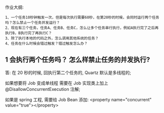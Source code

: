 作业大纲:

```
1、一个任务10秒钟触发一次，但是每次执行需要60秒，在第20秒的时候，会同时运行两个任务吗？怎么禁止一个任务并发运行？
2、现在有三个任务，任务A、任务B、任务C，怎么让多个任务串行执行，例如A执行完了之后再执行B，B执行完了再执行C？
3、除了执行本地的代码之外，怎么调用其他系统的任务？
4、任务在什么时候会错过触发？错过触发怎么办？
```

## 1 会执行两个任务吗？ 怎么样禁止任务的并发执行?

答:  在 20 秒的时候, 回执行第二个任务的, Quartz 默认是多线程的;

如果想要将 Job 变成单线程 需要在 Job 实现类上加上 @DisallowConcurrentExecution 注解;

如果是 spring 工程, 需要给 Job Bean 添加: &lt;property name="concurrent" value="true"&gt;&lt;/property&gt;

